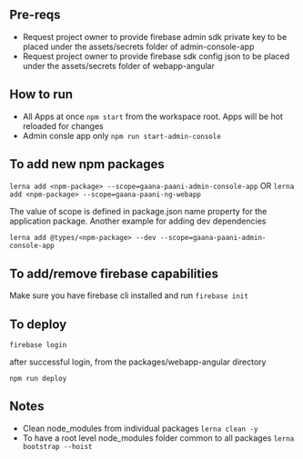 ## Pre-reqs

- Request project owner to provide firebase admin sdk private key to be placed under the assets/secrets folder of admin-console-app
- Request project owner to provide firebase sdk config json to be placed under the assets/secrets folder of webapp-angular

## How to run

- All Apps at once `npm start` from the workspace root. Apps will be hot reloaded for changes
- Admin consle app only `npm run start-admin-console`

## To add new npm packages

`lerna add <npm-package> --scope=gaana-paani-admin-console-app`
OR
`lerna add <npm-package> --scope=gaana-paani-ng-webapp`

The value of scope is defined in package.json name property for the application package.
Another example for adding dev dependencies

`lerna add @types/<npm-package> --dev --scope=gaana-paani-admin-console-app`

## To add/remove firebase capabilities

Make sure you have firebase cli installed and run `firebase init`

## To deploy

`firebase login`

after successful login, from the packages/webapp-angular directory

`npm run deploy`

## Notes

- Clean node_modules from individual packages `lerna clean -y`
- To have a root level node_modules folder common to all packages `lerna bootstrap --hoist`
